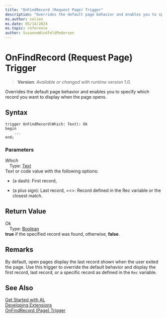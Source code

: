 ```yaml
---
title: "OnFindRecord (Request Page) Trigger"
description: "Overrides the default page behavior and enables you to specify which record you want to display when the page opens."
ms.author: solsen
ms.date: 05/14/2024
ms.topic: reference
author: SusanneWindfeldPedersen
---
```

[//]: # (START>DO_NOT_EDIT)
[//]: # (IMPORTANT:Do not edit any of the content between here and the END>DO_NOT_EDIT.)
[//]: # (Any modifications should be made in the .xml files in the ModernDev repo.)

# OnFindRecord (Request Page) Trigger
> **Version**: _Available or changed with runtime version 1.0._

Overrides the default page behavior and enables you to specify which record you want to display when the page opens.


## Syntax
```AL
trigger OnFindRecord(Which: Text): Ok
begin
    ...
end;
```

### Parameters

*Which*  
&emsp;Type: [Text](../../methods-auto/text/text-data-type.md)  
Text or code value with the following options:
- (a dash): First record,
+ (a plus sign): Last record,
=\<\>: Record defined in the Rec variable or the closest match.  


## Return Value

*Ok*  
&emsp;Type: [Boolean](../../methods-auto/boolean/boolean-data-type.md)  
**true** if the specified record was found, otherwise, **false**.  

[//]: # (IMPORTANT: END>DO_NOT_EDIT)

## Remarks  

By default, open pages display the last record shown when the user exited the page. Use this trigger to override the default behavior and display the first record, last record, or a specific record as defined in the `Rec` variable.  

## See Also  
[Get Started with AL](../../devenv-get-started.md)  
[Developing Extensions](../../devenv-dev-overview.md)  
[OnFindRecord (Page) Trigger](../page/devenv-onfindrecord-page-trigger.md)
